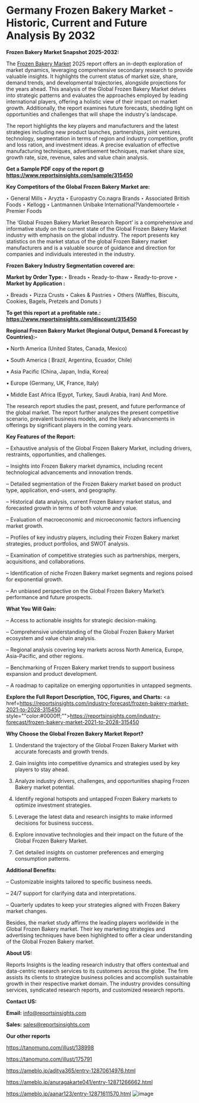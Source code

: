 # Germany Frozen Bakery Market - Historic, Current and Future Analysis By 2032

<strong>Frozen Bakery Market Snapshot 2025-2032:</strong>

The <a href=https://www.reportsinsights.com/sample/315450>Frozen Bakery Market</a> 2025 report offers an in-depth exploration of market dynamics, leveraging comprehensive secondary research to provide valuable insights. It highlights the current status of market size, share, demand trends, and developmental trajectories, alongside projections for the years ahead. This analysis of the Global Frozen Bakery Market delves into strategic patterns and evaluates the approaches employed by leading international players, offering a holistic view of their impact on market growth. Additionally, the report examines future forecasts, shedding light on opportunities and challenges that will shape the industry's landscape.

The report highlights the key players and manufacturers and the latest strategies including new product launches, partnerships, joint ventures, technology, segmentation in terms of region and industry competition, profit and loss ration, and investment ideas. A precise evaluation of effective manufacturing techniques, advertisement techniques, market share size, growth rate, size, revenue, sales and value chain analysis.

<strong>Get a Sample PDF copy of the report @ <a href=https://www.reportsinsights.com/sample/315450 style=color:#0000ff;>https://www.reportsinsights.com/sample/315450</a></strong>

<strong>Key Competitors of the Global Frozen Bakery Market are:</strong>

‣ General Mills
‣ Aryzta
‣ Europastry Co.nagra Brands
‣ Associated British Foods
‣ Kellogg
‣ Lantmannen Unibake International?Vandemoortele
‣ Premier Foods

The ‘Global Frozen Bakery Market Research Report’ is a comprehensive and informative study on the current state of the Global Frozen Bakery Market industry with emphasis on the global industry. The report presents key statistics on the market status of the global Frozen Bakery market manufacturers and is a valuable source of guidance and direction for companies and individuals interested in the industry.

<strong>Frozen Bakery Industry Segmentation covered are:</strong>

<strong>Market by Order Type: </strong>
‣ Breads
‣ Ready-to-thaw
‣ Ready-to-prove
‣ 
<strong>Market by Application :</strong>

‣ Breads
‣ Pizza Crusts
‣ Cakes & Pastries
‣ Others (Waffles, Biscuits, Cookies, Bagels, Pretzels and Donuts )

<strong>To get this report at a profitable rate.: <a href=https://www.reportsinsights.com/discount/315450 style=color:#0000ff;>https://www.reportsinsights.com/discount/315450</a></strong>

<strong>Regional Frozen Bakery Market (Regional Output, Demand &amp; Forecast by Countries):-</strong>

• North America (United States, Canada, Mexico)

• South America ( Brazil, Argentina, Ecuador, Chile)

• Asia Pacific (China, Japan, India, Korea)

• Europe (Germany, UK, France, Italy)

• Middle East Africa (Egypt, Turkey, Saudi Arabia, Iran) And More.

The research report studies the past, present, and future performance of the global market. The report further analyzes the present competitive scenario, prevalent business models, and the likely advancements in offerings by significant players in the coming years.

<strong>Key Features of the Report:</strong>

– Exhaustive analysis of the Global Frozen Bakery Market, including drivers, restraints, opportunities, and challenges.

– Insights into Frozen Bakery market dynamics, including recent technological advancements and innovation trends.

– Detailed segmentation of the Frozen Bakery market based on product type, application, end-users, and geography.

– Historical data analysis, current Frozen Bakery market status, and forecasted growth in terms of both volume and value.

– Evaluation of macroeconomic and microeconomic factors influencing market growth.

– Profiles of key industry players, including their Frozen Bakery market strategies, product portfolios, and SWOT analysis.

– Examination of competitive strategies such as partnerships, mergers, acquisitions, and collaborations.

– Identification of niche Frozen Bakery market segments and regions poised for exponential growth.

– An unbiased perspective on the Global Frozen Bakery Market’s performance and future prospects.

<strong>What You Will Gain:</strong>

– Access to actionable insights for strategic decision-making.

– Comprehensive understanding of the Global Frozen Bakery Market ecosystem and value chain analysis.

– Regional analysis covering key markets across North America, Europe, Asia-Pacific, and other regions.

– Benchmarking of Frozen Bakery market trends to support business expansion and product development.

– A roadmap to capitalize on emerging opportunities in untapped segments.

<strong>Explore the Full Report Description, TOC, Figures, and Charts:</strong>
<a href=https://reportsinsights.com/industry-forecast/frozen-bakery-market-2021-to-2028-315450 style=""color:#0000ff;"">https://reportsinsights.com/industry-forecast/frozen-bakery-market-2021-to-2028-315450</a>

<strong>Why Choose the Global Frozen Bakery Market Report?</strong>

1. Understand the trajectory of the Global Frozen Bakery Market with accurate forecasts and growth trends.

2. Gain insights into competitive dynamics and strategies used by key players to stay ahead.

3. Analyze industry drivers, challenges, and opportunities shaping Frozen Bakery market potential.

4. Identify regional hotspots and untapped Frozen Bakery markets to optimize investment strategies.

5. Leverage the latest data and research insights to make informed decisions for business success.

6. Explore innovative technologies and their impact on the future of the Global Frozen Bakery Market.

7. Get detailed insights on customer preferences and emerging consumption patterns.

<strong>Additional Benefits:</strong>

– Customizable insights tailored to specific business needs.

– 24/7 support for clarifying data and interpretations.

– Quarterly updates to keep your strategies aligned with Frozen Bakery market changes.

Besides, the market study affirms the leading players worldwide in the Global Frozen Bakery market. Their key marketing strategies and advertising techniques have been highlighted to offer a clear understanding of the Global Frozen Bakery market.

<strong><strong>About US</strong>:</strong>

Reports Insights is the leading research industry that offers contextual and data-centric research services to its customers across the globe. The firm assists its clients to strategize business policies and accomplish sustainable growth in their respective market domain. The industry provides consulting services, syndicated research reports, and customized research reports.

<strong>Contact US:</strong>

<p class=><b>Email:</b> <a href=mailto:info@reportsinsights.com>info@reportsinsights.com</a></p>
<p class=><b>Sales:</b> <a href=mailto:sales@reportsinsights.com>sales@reportsinsights.com</a></p>

<strong>Our other reports</strong>

<a href=https://tanomuno.com/illust/138998>https://tanomuno.com/illust/138998</a>

<a href=https://tanomuno.com/illust/175791>https://tanomuno.com/illust/175791</a>

<a href=https://ameblo.jp/aditya365/entry-12870614976.html>https://ameblo.jp/aditya365/entry-12870614976.html</a>

<a href=https://ameblo.jp/anuragakarte041/entry-12871266662.html>https://ameblo.jp/anuragakarte041/entry-12871266662.html</a>

<a href=https://ameblo.jp/aanar123/entry-12871611570.html>https://ameblo.jp/aanar123/entry-12871611570.html</a>
![image](https://github.com/user-attachments/assets/c15ceb9c-2175-4193-943b-963f9fc43380)
